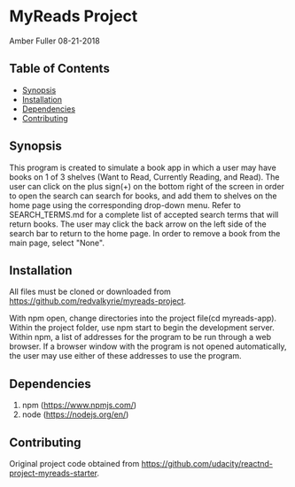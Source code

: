 # MyReads Project
Amber Fuller 08-21-2018

## Table of Contents
* [Synopsis](#Synopsis)
* [Installation](#Installation)
* [Dependencies](#Dependencies)
* [Contributing](#Contributing)

## Synopsis
This program is created to simulate a book app in which a user may have books
 on 1 of 3 shelves (Want to Read, Currently Reading, and Read).  The user can
 click on the plus sign(+) on the bottom right of the screen in order to open the search can
 search for books, and add them to shelves on the home page using the corresponding
 drop-down menu.  Refer to SEARCH_TERMS.md for a complete list of accepted search
 terms that will return books.  The user may click the back arrow on the left side
 of the search bar to return to the home page.  In order to remove a book from the main
 page, select "None".

## Installation
All files must be cloned or downloaded from https://github.com/redvalkyrie/myreads-project.

With npm open, change directories into the project file(cd myreads-app).  Within
 the project folder, use npm start to begin the development server.  Within npm,
 a list of addresses for the program to be run through a web browser.  If a browser
 window with the program is not opened automatically, the user may use either of these
 addresses to use the program.

## Dependencies
1. npm (https://www.npmjs.com/)
2. node (https://nodejs.org/en/)
## Contributing
Original project code obtained from https://github.com/udacity/reactnd-project-myreads-starter.
